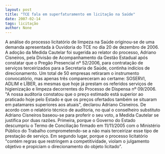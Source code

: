 ```yaml
---
layout: post
title: "TCE fala em superfaturamento em licitação na Saúde"
date: 2007-02-14
tags: licitação
author: None
---
```

A an&aacute;lise do processo licitat&oacute;rio de limpeza na Sa&uacute;de originou-se de uma demanda apresentada &agrave; Ouvidoria do TCE no dia 20 de dezembro de 2006. 
A ado&ccedil;&atilde;o da Medida Cautelar foi sugerida ao relator do processo, Adriano Cisneiros, pela Divis&atilde;o de Acompanhamento da Gest&atilde;o Estadual ap&oacute;s constatar que o Preg&atilde;o Presencial n&ordm; 52/2006, para contrata&ccedil;&atilde;o de servi&ccedil;os terceirizados para a Secretaria de Sa&uacute;de, continha ind&iacute;cios de direcionamento.
Um total de 50 empresas retiraram o instrumento convocat&oacute;rio, mas apenas tr&ecirc;s compareceram ao certame: SOSERVI, ADLIM e L&Iacute;BER, as mesmas que hoje j&aacute; prestam os referidos servi&ccedil;os de higieniza&ccedil;&atilde;o e limpeza decorrentes do Processo de Dispensa n&ordm; 09/2006.
&quot;A nossa auditoria constatou que o pre&ccedil;o estimado est&aacute; superior ao praticado hoje pelo Estado e que os pre&ccedil;os ofertados tamb&eacute;m se situaram em patamares superiores aos atuais&quot;, declarou Adriano Cisneiros.
De acordo com o relat&oacute;rio t&eacute;cnico de auditoria, no qual o conselheiro substituto Adriano Cisneiros baseou-se para proferir o seu voto, a Medida Cautelar se justifica por duas raz&otilde;es. 
Primeira, porque o Governo do Estado descumpriu o Termo de Concilia&ccedil;&atilde;o firmado em 11/11/2005 com o Minist&eacute;rio P&uacute;blico do Trabalho comprometendo-se a n&atilde;o mais terceirizar esse tipo de presta&ccedil;&atilde;o de servi&ccedil;o. 
Em segundo lugar, porque o processo licitat&oacute;rio &quot;cont&eacute;m regras que restringem a competitividade, violam o julgamento objetivo e propiciam o direcionamento do objeto licitado&quot;.  